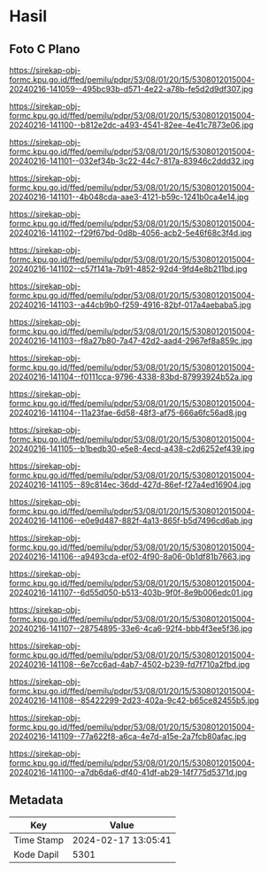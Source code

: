 # Hasil

## Foto C Plano

https://sirekap-obj-formc.kpu.go.id/ffed/pemilu/pdpr/53/08/01/20/15/5308012015004-20240216-141059--495bc93b-d571-4e22-a78b-fe5d2d9df307.jpg

https://sirekap-obj-formc.kpu.go.id/ffed/pemilu/pdpr/53/08/01/20/15/5308012015004-20240216-141100--b812e2dc-a493-4541-82ee-4e41c7873e06.jpg

https://sirekap-obj-formc.kpu.go.id/ffed/pemilu/pdpr/53/08/01/20/15/5308012015004-20240216-141101--032ef34b-3c22-44c7-817a-83946c2ddd32.jpg

https://sirekap-obj-formc.kpu.go.id/ffed/pemilu/pdpr/53/08/01/20/15/5308012015004-20240216-141101--4b048cda-aae3-4121-b59c-1241b0ca4e14.jpg

https://sirekap-obj-formc.kpu.go.id/ffed/pemilu/pdpr/53/08/01/20/15/5308012015004-20240216-141102--f29f67bd-0d8b-4056-acb2-5e46f68c3f4d.jpg

https://sirekap-obj-formc.kpu.go.id/ffed/pemilu/pdpr/53/08/01/20/15/5308012015004-20240216-141102--c57f141a-7b91-4852-92d4-9fd4e8b211bd.jpg

https://sirekap-obj-formc.kpu.go.id/ffed/pemilu/pdpr/53/08/01/20/15/5308012015004-20240216-141103--a44cb9b0-f259-4916-82bf-017a4aebaba5.jpg

https://sirekap-obj-formc.kpu.go.id/ffed/pemilu/pdpr/53/08/01/20/15/5308012015004-20240216-141103--f8a27b80-7a47-42d2-aad4-2967ef8a859c.jpg

https://sirekap-obj-formc.kpu.go.id/ffed/pemilu/pdpr/53/08/01/20/15/5308012015004-20240216-141104--f0111cca-9796-4338-83bd-87993924b52a.jpg

https://sirekap-obj-formc.kpu.go.id/ffed/pemilu/pdpr/53/08/01/20/15/5308012015004-20240216-141104--11a23fae-6d58-48f3-af75-666a6fc56ad8.jpg

https://sirekap-obj-formc.kpu.go.id/ffed/pemilu/pdpr/53/08/01/20/15/5308012015004-20240216-141105--b1bedb30-e5e8-4ecd-a438-c2d6252ef439.jpg

https://sirekap-obj-formc.kpu.go.id/ffed/pemilu/pdpr/53/08/01/20/15/5308012015004-20240216-141105--89c814ec-36dd-427d-86ef-f27a4ed16904.jpg

https://sirekap-obj-formc.kpu.go.id/ffed/pemilu/pdpr/53/08/01/20/15/5308012015004-20240216-141106--e0e9d487-882f-4a13-865f-b5d7496cd6ab.jpg

https://sirekap-obj-formc.kpu.go.id/ffed/pemilu/pdpr/53/08/01/20/15/5308012015004-20240216-141106--a9493cda-ef02-4f90-8a06-0b1df81b7663.jpg

https://sirekap-obj-formc.kpu.go.id/ffed/pemilu/pdpr/53/08/01/20/15/5308012015004-20240216-141107--6d55d050-b513-403b-9f0f-8e9b006edc01.jpg

https://sirekap-obj-formc.kpu.go.id/ffed/pemilu/pdpr/53/08/01/20/15/5308012015004-20240216-141107--28754895-33e6-4ca6-92f4-bbb4f3ee5f36.jpg

https://sirekap-obj-formc.kpu.go.id/ffed/pemilu/pdpr/53/08/01/20/15/5308012015004-20240216-141108--6e7cc6ad-4ab7-4502-b239-fd7f710a2fbd.jpg

https://sirekap-obj-formc.kpu.go.id/ffed/pemilu/pdpr/53/08/01/20/15/5308012015004-20240216-141108--85422299-2d23-402a-9c42-b65ce82455b5.jpg

https://sirekap-obj-formc.kpu.go.id/ffed/pemilu/pdpr/53/08/01/20/15/5308012015004-20240216-141109--77a622f8-a6ca-4e7d-a15e-2a7fcb80afac.jpg

https://sirekap-obj-formc.kpu.go.id/ffed/pemilu/pdpr/53/08/01/20/15/5308012015004-20240216-141100--a7db6da6-df40-41df-ab29-14f775d5371d.jpg


## Metadata

| Key        | Value               |
| ---------- | ------------------- |
| Time Stamp | 2024-02-17 13:05:41 |
| Kode Dapil | 5301                |



